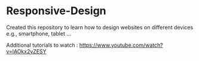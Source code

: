 # Responsive-Design

Created this repository to learn how to design websites on different devices e.g., smartphone, tablet ...

Additional tutorials to watch :
https://www.youtube.com/watch?v=lAOkx2yZESY
